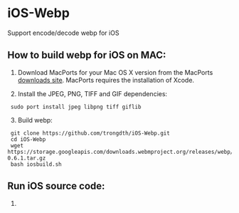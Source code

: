 # iOS-Webp
Support encode/decode webp for iOS


## How to build webp for iOS on MAC:

1. Download MacPorts for your Mac OS X version from the MacPorts [downloads site](http://distfiles.macports.org/MacPorts/). MacPorts requires the installation of Xcode.

2. Install the JPEG, PNG, TIFF and GIF dependencies:
```
 sudo port install jpeg libpng tiff giflib
```

3. Build webp:
```
 git clone https://github.com/trongdth/iOS-Webp.git
 cd iOS-Webp
 wget https://storage.googleapis.com/downloads.webmproject.org/releases/webp/libwebp-0.6.1.tar.gz
 bash iosbuild.sh
```

## Run iOS source code:

1. 